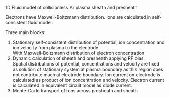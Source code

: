 1D Fluid model of collisionless Ar plasma sheath and presheath

Electrons have Maxwell-Boltzmann distribution. Ions are calculated in self-consistent fluid model.

Three main blocks:
1. Stationary self-consistent distribution of potential, ion concentration and ion velocity from plasma to the electrode
\
With Maxwell-Boltzmann distribution of electron concentration
2. Dynamic calculation of sheath and presheath applying RF bias
\
Spatial distributions of potential, concentrations and velocity are fixed as solution of stationary system at plasma boundary as this region does not contribute much at electrode boundary. Ion current on electrode is calculated as product of ion concentration and velocity. Electron current is calculated in equivalent circuit model as diode current.  
3. Monte-Carlo transport of ions across presheath and sheath

